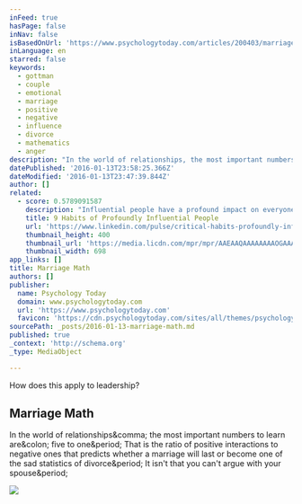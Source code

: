 ```yaml
---
inFeed: true
hasPage: false
inNav: false
isBasedOnUrl: 'https://www.psychologytoday.com/articles/200403/marriage-math'
inLanguage: en
starred: false
keywords:
  - gottman
  - couple
  - emotional
  - marriage
  - positive
  - negative
  - influence
  - divorce
  - mathematics
  - anger
description: "In the world of relationships, the most important numbers to learn are: five to one. That is the ratio of positive interactions to negative ones that predicts whether a marriage will last or become one of the sad statistics of divorce. It isn't that you can't argue with your spouse."
datePublished: '2016-01-13T23:58:25.366Z'
dateModified: '2016-01-13T23:47:39.844Z'
author: []
related:
  - score: 0.5789091587
    description: "Influential people have a profound impact on everyone they encounter. Yet, they achieve this only because they exert so much influence inside, on themselves. We see only their outside. We see them innovate, speak their mind, and propel themselves forward toward bigger and better things. And, yet, we're missing the best part."
    title: 9 Habits of Profoundly Influential People
    url: 'https://www.linkedin.com/pulse/critical-habits-profoundly-influential-people-dr-travis-bradberry'
    thumbnail_height: 400
    thumbnail_url: 'https://media.licdn.com/mpr/mpr/AAEAAQAAAAAAAAOGAAAAJGU1ZDRlNzg3LTkxMzYtNGIzOC1iNjEwLTk0ZmI5MzFlYzljOQ.jpg'
    thumbnail_width: 698
app_links: []
title: Marriage Math
authors: []
publisher:
  name: Psychology Today
  domain: www.psychologytoday.com
  url: 'https://www.psychologytoday.com'
  favicon: 'https://cdn.psychologytoday.com/sites/all/themes/psychologytoday/img/touch-icons/favicon.ico'
sourcePath: _posts/2016-01-13-marriage-math.md
published: true
_context: 'http://schema.org'
_type: MediaObject

---
```

How does this apply to leadership?

<article style=""><h1>Marriage Math</h1><p>In the world of relationships&amp;comma; the most important numbers to learn are&amp;colon; five to one&amp;period; That is the ratio of positive interactions to negative ones that predicts whether a marriage will last or become one of the sad statistics of divorce&amp;period; It isn't that you can't argue with your spouse&amp;period;</p><img src="https://cdn.psychologytoday.com/sites/default/files/styles/article-inline-half/public/article/2004/03/21894-31941.jpg?itok=p0H9EklN" /></article>